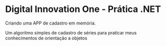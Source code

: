 # Digital Innovation One - Prática .NET
Criando uma APP de cadastro em memória.

Um algoritmo simples de cadastro de séries para praticar meus conhecimentos de orientação a objetos
